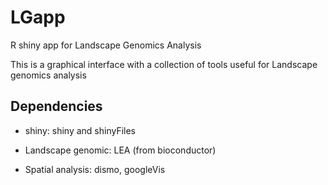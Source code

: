 # LGapp
R shiny app for Landscape Genomics Analysis

This is a graphical interface with a collection of tools useful for Landscape genomics analysis

## Dependencies

*	shiny: shiny and shinyFiles

*	Landscape genomic: LEA (from bioconductor)

*	Spatial analysis: dismo, googleVis
